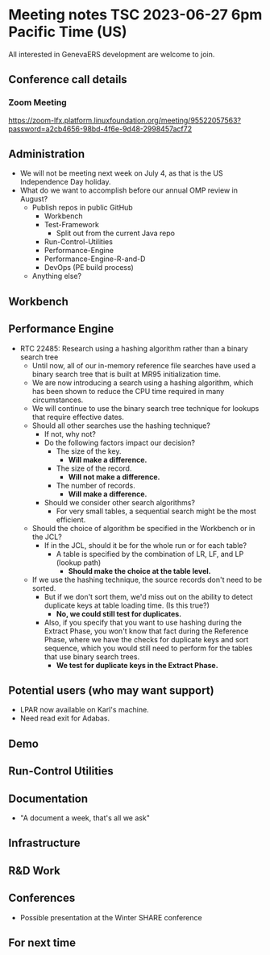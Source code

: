 # Meeting notes TSC 2023-06-27 6pm Pacific Time (US)
All interested in GenevaERS development are welcome to join.
## Conference call details
### Zoom Meeting
https://zoom-lfx.platform.linuxfoundation.org/meeting/95522057563?password=a2cb4656-98bd-4f6e-9d48-2998457acf72
## Administration
- We will not be meeting next week on July 4, as that is the US Independence Day holiday.  
- What do we want to accomplish before our annual OMP review in August? 
  - Publish repos in public GitHub
    - Workbench
    - Test-Framework
      - Split out from the current Java repo 
    - Run-Control-Utilities
    - Performance-Engine 
    - Performance-Engine-R-and-D
    - DevOps (PE build process)
  - Anything else?  
## Workbench
## Performance Engine
- RTC 22485: Research using a hashing algorithm rather than a binary search tree
  - Until now, all of our in-memory reference file searches have used a binary search tree that is built at MR95 initialization time. 
  - We are now introducing a search using a hashing algorithm, which has been shown to reduce the CPU time required in many circumstances. 
  - We will continue to use the binary search tree technique for lookups that require effective dates.  
  - Should all other searches use the hashing technique? 
    - If not, why not? 
    - Do the following factors impact our decision? 
      - The size of the key.
        - **Will make a difference.**
      - The size of the record. 
        - **Will not make a difference.**
      - The number of records.  
        - **Will make a difference.**
    - Should we consider other search algorithms? 
      - For very small tables, a sequential search might be the most efficient. 
  - Should the choice of algorithm be specified in the Workbench or in the JCL?  
    - If in the JCL, should it be for the whole run or for each table?  
      - A table is specified by the combination of LR, LF, and LP (lookup path)  
        - **Should make the choice at the table level.**
  - If we use the hashing technique, the source records don't need to be sorted. 
    - But if we don't sort them, we'd miss out on the ability to detect duplicate keys at table loading time.  (Is this true?)
      - **No, we could still test for duplicates.**
    - Also, if you specify that you want to use hashing during the Extract Phase, you won't know that fact during the Reference Phase, where we have the checks for duplicate keys and sort sequence, which you would still need to perform for the tables that use binary search trees.  
      - **We test for duplicate keys in the Extract Phase.**

## Potential users (who may want support)
- LPAR now available on Karl's machine.
- Need read exit for Adabas.

## Demo

## Run-Control Utilities 

## Documentation
- "A document a week, that's all we ask" 

## Infrastructure

## R&D Work

## Conferences 
- Possible presentation at the Winter SHARE conference 

## For next time 
